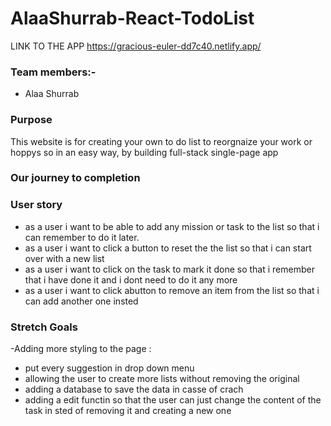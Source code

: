 # AlaaShurrab-React-TodoList

LINK TO THE APP https://gracious-euler-dd7c40.netlify.app/

### Team members:-

- Alaa Shurrab

### Purpose

This website is for creating your own to do list to reorgnaize your work or hoppys so in an easy way, by building full-stack single-page app


### Our journey to completion

### User story

- as a user i want to be able to add any mission or task to the list so that i can remember to do it later.
- as a user i want to click a button to reset the the list so that i can start over with a new list 
- as a user i want to click on the task to mark it done so that i remember that i have done it and i dont need to do it any more
- as a user i want to click abutton to remove an item from the list so that i can add another one insted 

### Stretch Goals

-Adding more styling to the page :
- put every suggestion in drop down menu
- allowing the user to create more lists without removing the original 
- adding a database to save the data in casse of crach
- adding a edit functin so that the user can just change the content of the task in sted of removing it and creating a new one 
